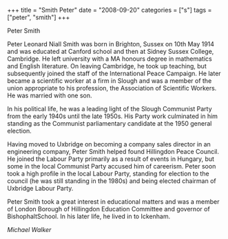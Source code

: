 +++
title = "Smith Peter"
date = "2008-09-20"
categories = ["s"]
tags = ["peter", "smith"]
+++

Peter Smith

Peter Leonard Niall Smith was born in Brighton, Sussex on 10th May 1914 and was educated at Canford school and then at Sidney Sussex College, Cambridge. He left university with a MA honours degree in mathematics and English literature. On leaving Cambridge, he took up teaching, but subsequently joined the staff of the International Peace Campaign. He later became a scientific worker at a firm in Slough and was a member of the union appropriate to his profession, the Association of Scientific Workers. He was married with one son.

In his political life, he was a leading light of the Slough Communist Party from the early 1940s until the late 1950s. His Party work culminated in him standing as the Communist parliamentary candidate at the 1950 general election.

Having moved to Uxbridge on becoming a company sales director in an engineering company, Peter Smith helped found Hillingdon Peace Council. He joined the Labour Party primarily as a result of events in Hungary, but some in the local Communist Party accused him of careerism. Peter soon took a high profile in the local Labour Party, standing for election to the council (he was still standing in the 1980s) and being elected chairman of Uxbridge Labour Party.

Peter Smith took a great interest in educational matters and was a member of London Borough of Hillingdon Education Committee and governor of BishophaltSchool. In his later life, he lived in to Ickenham.

_Michael Walker_

